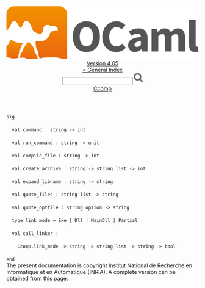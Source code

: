 <!-- ((! set title API !)) ((! set documentation !)) ((! set api !)) ((! set nobreadcrumb !)) -->
<div class="api"><header><nav class="toc brand"><a class="brand" href="https://ocaml.org/"><img src="colour-logo-gray.svg" class="svg" alt="OCaml"></a></nav><nav class="toc"><div class="toc_version"><a href="/docs" id="version-select">Version 4.05</a></div><a href="index.html">&lt; General Index</a><div class="api_search"><input type="text" name="apisearch" id="api_search" oninput="mySearch(false);" onkeypress="this.oninput();" onclick="this.oninput();" onpaste="this.oninput();">
<img src="search_icon.svg" alt="Search" class="svg" onclick="mySearch(false)"></div>
<div id="search_results"></div><div class="toc_title"><a href="Ccomp.html">Ccomp</a></div><ul></ul></nav></header>
<code class="code"><span class="keyword">sig</span><br>
&nbsp;&nbsp;<span class="keyword">val</span>&nbsp;command&nbsp;:&nbsp;string&nbsp;<span class="keywordsign">-&gt;</span>&nbsp;int<br>
&nbsp;&nbsp;<span class="keyword">val</span>&nbsp;run_command&nbsp;:&nbsp;string&nbsp;<span class="keywordsign">-&gt;</span>&nbsp;unit<br>
&nbsp;&nbsp;<span class="keyword">val</span>&nbsp;compile_file&nbsp;:&nbsp;string&nbsp;<span class="keywordsign">-&gt;</span>&nbsp;int<br>
&nbsp;&nbsp;<span class="keyword">val</span>&nbsp;create_archive&nbsp;:&nbsp;string&nbsp;<span class="keywordsign">-&gt;</span>&nbsp;string&nbsp;list&nbsp;<span class="keywordsign">-&gt;</span>&nbsp;int<br>
&nbsp;&nbsp;<span class="keyword">val</span>&nbsp;expand_libname&nbsp;:&nbsp;string&nbsp;<span class="keywordsign">-&gt;</span>&nbsp;string<br>
&nbsp;&nbsp;<span class="keyword">val</span>&nbsp;quote_files&nbsp;:&nbsp;string&nbsp;list&nbsp;<span class="keywordsign">-&gt;</span>&nbsp;string<br>
&nbsp;&nbsp;<span class="keyword">val</span>&nbsp;quote_optfile&nbsp;:&nbsp;string&nbsp;option&nbsp;<span class="keywordsign">-&gt;</span>&nbsp;string<br>
&nbsp;&nbsp;<span class="keyword">type</span>&nbsp;link_mode&nbsp;=&nbsp;<span class="constructor">Exe</span>&nbsp;<span class="keywordsign">|</span>&nbsp;<span class="constructor">Dll</span>&nbsp;<span class="keywordsign">|</span>&nbsp;<span class="constructor">MainDll</span>&nbsp;<span class="keywordsign">|</span>&nbsp;<span class="constructor">Partial</span><br>
&nbsp;&nbsp;<span class="keyword">val</span>&nbsp;call_linker&nbsp;:<br>
&nbsp;&nbsp;&nbsp;&nbsp;<span class="constructor">Ccomp</span>.link_mode&nbsp;<span class="keywordsign">-&gt;</span>&nbsp;string&nbsp;<span class="keywordsign">-&gt;</span>&nbsp;string&nbsp;list&nbsp;<span class="keywordsign">-&gt;</span>&nbsp;string&nbsp;<span class="keywordsign">-&gt;</span>&nbsp;bool<br>
<span class="keyword">end</span></code><div class="copyright">The present documentation is copyright Institut National de Recherche en Informatique et en Automatique (INRIA). A complete version can be obtained from <a href="http://caml.inria.fr/pub/docs/manual-ocaml/">this page</a>.</div></div>